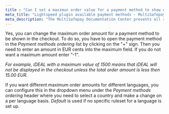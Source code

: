 ```yaml
---
title : "Can I set a maximun order value for a payment method to show up?"
meta_title: "Lightspeed plugin available payment methods - MultiSafepay Documentation Center"
meta_description: "The MultiSafepay Documentation Center presents all relevant information about our Plugins and API. You can also find support pages for Payment Methods, Tools and General Questions as well as the contact details of our Support and Integration Teams."
---
```

Yes, you can change the maximum order amount for a payment method to be shown in the checkout. To do so, you have to open the payment method in the _Payment methods ordering_ list by clicking on the "+" sign. Then you need to enter an amount in EUR cents into the maximum field. If you do not want a maximum amount enter “-1”.

_For example, iDEAL with a maximum value of 1500 means that iDEAL will not be displayed in the checkout unless the total order amount is less then 15.00 EUR._

If you want different maximum order amounts for different languages, you can configure this in the dropdown menu under the _Payment methods ordering_ header where you need to select a country and make a change on a per language basis.
_Default_ is used if no specific ruleset for a language is set up.
